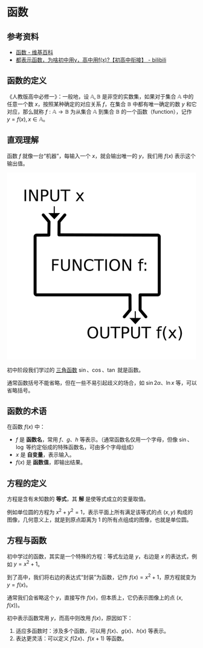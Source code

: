 # 函数

## 参考资料

- [函数 - 维基百科](https://zh.wikipedia.org/zh-cn/函数)
- [都表示函数，为啥初中用y，高中用f(x)?【初高中衔接】 - bilibili](https://www.bilibili.com/video/BV1Cd4y1S7Sx/)

## 函数的定义

《人教版高中必修一》：一般地，设 $\mathbb{A}, \mathbb{B}$ 是非空的实数集，如果对于集合 $\mathbb{A}$ 中的任意一个数 $x$，按照某种确定的对应关系 $f$，在集合 $\mathbb{B}$ 中都有唯一确定的数 $y$ 和它对应，那么就称 $f:\mathbb{A} \to \mathbb{B}$ 为从集合 $\mathbb{A}$ 到集合 $\mathbb{B}$ 的一个函数（function），记作 $y=f(x),x \in \mathbb{A}$。

## 直观理解

函数 $f$ 就像一台“机器”，每输入一个 $x$，就会输出唯一的 $y$，我们用 $f(x)$ 表示这个输出值。

![](assets/Function_machine2.svg.png)

初中阶段我们学过的 [三角函数](function/trigonometric-function) $\sin$、$\cos$、$\tan$ 就是函数。

通常函数括号不能省略，但在一些不易引起歧义的场合，如 $\sin 2\alpha$、$\ln x$ 等，可以省略括号。

## 函数的术语

在函数 $f(x)$ 中：

- $f$ 是 **函数名**，常用 $f$、$g$、$h$ 等表示。（通常函数名仅用一个字母，但像 $\sin$、$\log$ 等约定俗成的特殊函数名，可由多个字母组成）
- $x$ 是 **自变量**，表示输入。
- $f(x)$ 是 **函数值**，即输出结果。

## 方程的定义

方程是含有未知数的 **等式**，其 **解** 是使等式成立的变量取值。

例如单位圆的方程为 $x^2+y^2=1$，表示平面上所有满足该等式的点 $(x,y)$ 构成的图像，几何意义上，就是到原点距离为 $1$ 的所有点组成的图像，也就是单位圆。

<Desmos url="wocs5bz2f4" />

## 方程与函数

初中学过的函数，其实是一个特殊的方程：等式左边是 $y$，右边是 $x$ 的表达式，例如 $y=x^2+1$。

到了高中，我们将右边的表达式“封装”为函数，记作 $f(x)=x^2+1$，原方程就变为 $y=f(x)$。

通常我们会省略这个 $y$，直接写作 $f(x)$，但本质上，它仍表示图像上的点 $(x,f(x))$。

初中表示函数常用 $y$，而高中则改用 $f(x)$，原因如下：

1. 适应多函数时：涉及多个函数，可以用 $f(x)$、$g(x)$、$h(x)$ 等表示。
2. 表达更灵活：可以定义 $f(2x)$、$f(x+1)$ 等函数。
